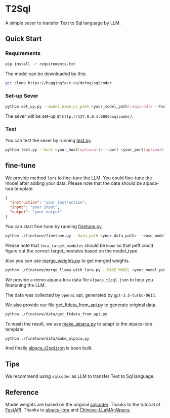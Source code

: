 # T2Sql
A simple sever to transfer Text to Sql language by LLM.

## Quick Start
### Requirements
```bash
pip install -r requirements.txt
```
The model can be downloaded by this:
```bash
git clone https://huggingface.co/defog/sqlcoder
```

### Set-up Sever
```bash
python set_up.py --model_name_or_path <your_model_path[required]> --host <your_host[optional]> --port <your_port[optional]>
```
The sever will be set-up at `http://127.0.0.1:6006/sqlcoder/`.

### Test
You can test the sever by running [test.py](./test.py).
```bash
python test.py --host <your_host[optional]> --port <your_port[optional]>
```

## fine-tune
We provide method `lora` to fine-tune the LLM. You could fine-tune the model after adding your data. Please note that the data should be alpaca-lora template.
```json
{
  "instruction": "your instruction",
  "input": "your input",
  "output": "your output"
}
```
You can start fine-tune by running [finetune.py](./finetune/finetune.py).
```bash
python ./finetune/finetune.py --data_path <your_data_path> --base_model <your_model_path> --output_dir <your_output_dir>
```
Please note that `lora_target_modules` should be `None` so that peft could figure out the correct target_modules based on the model_type.

Also you can use [merge_weights.py](./finetune/merge_weights.py) to get merged weights.
```bash
python ./finetune/merge_llama_with_lora.py --BASE_MODEL <your_model_path> --lora_weights <your_lora_model_path> --save_dir <your_output_dir>
```
We provide a demo alpaca-lora data file `alpaca_t2sql.json` to help you finetuning the LLM.

The data was collected by `openai` api, generated by `gpt-3.5-turbo-0613`.

We also provide our file [get_ftdata_from_api.py](./finetune/data/get_ftdata_from_api.py) to generate original data.
```bash
python ./finetune/data/get_ftdata_from_api.py
```
To wash the result, we use [make_alpaca.py](./finetune/data/make_alpaca.py) to adapt to the alpaca-lora template.
```bash
python ./finetune/data/make_alpaca.py
```
And finally [alpaca_t2sql.json](./finetune/data/alpaca_lora/alpaca_t2sql.json) is been built.

## Tips
We recommend using `sqlcoder` as LLM to transfer Text to Sql language.

## Reference
Model weights are based on the original [sqlcoder](https://github.com/defog-ai/sqlcoder).
Thanks to the tutorial of [FastAPI](https://fastapi.tiangolo.com/zh/).
Thanks to [alpaca-lora](https://github.com/tloen/alpaca-lora) and [Chinese-LLaMA-Alpaca](https://github.com/ymcui/Chinese-LLaMA-Alpaca).
